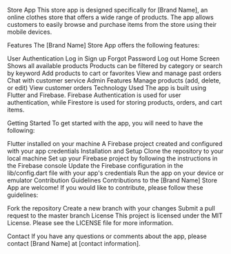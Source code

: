 Store App
This store app is designed specifically for [Brand Name], an online clothes store that offers a wide range of products. The app allows customers to easily browse and purchase items from the store using their mobile devices.

Features
The [Brand Name] Store App offers the following features:

User Authentication
Log in
Sign up
Forgot Password
Log out
Home Screen
Shows all available products
Products can be filtered by category or search by keyword
Add products to cart or favorites
View and manage past orders
Chat with customer service
Admin Features
Manage products (add, delete, or edit)
View customer orders
Technology Used
The app is built using Flutter and Firebase. Firebase Authentication is used for user authentication, while Firestore is used for storing products, orders, and cart items.

Getting Started
To get started with the app, you will need to have the following:

Flutter installed on your machine
A Firebase project created and configured with your app credentials
Installation and Setup
Clone the repository to your local machine
Set up your Firebase project by following the instructions in the Firebase console
Update the Firebase configuration in the lib/config.dart file with your app's credentials
Run the app on your device or emulator
Contribution Guidelines
Contributions to the [Brand Name] Store App are welcome! If you would like to contribute, please follow these guidelines:

Fork the repository
Create a new branch with your changes
Submit a pull request to the master branch
License
This project is licensed under the MIT License. Please see the LICENSE file for more information.

Contact
If you have any questions or comments about the app, please contact [Brand Name] at [contact information].
